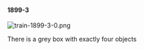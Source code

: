 #### 1899-3
![train-1899-3-0.png](https://github.com/lil-lab/nlvr/raw/master/nlvr/train/images/25/train-1899-3-0.png "train-1899-3-0.png")

There is a grey box with exactly four objects